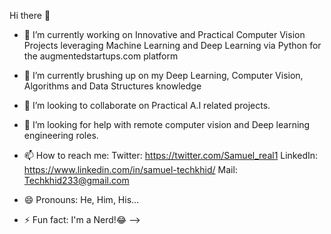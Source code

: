 Hi there 👋
- 🔭 I’m currently working on Innovative and Practical Computer Vision Projects leveraging Machine Learning and Deep Learning via Python for the augmentedstartups.com platform
- 🌱 I’m currently brushing up on my Deep Learning, Computer Vision, Algorithms and Data Structures knowledge
- 👯 I’m looking to collaborate on Practical A.I related projects.
- 🤔 I’m looking for help with remote computer vision and Deep learning engineering roles.
- 📫 How to reach me:  Twitter: https://twitter.com/Samuel_real1
                        LinkedIn: https://www.linkedin.com/in/samuel-techkhid/
                        Mail: Techkhid233@gmail.com
                        
- 😄 Pronouns: He, Him, His...
- ⚡ Fun fact: I'm a Nerd!😂
-->
